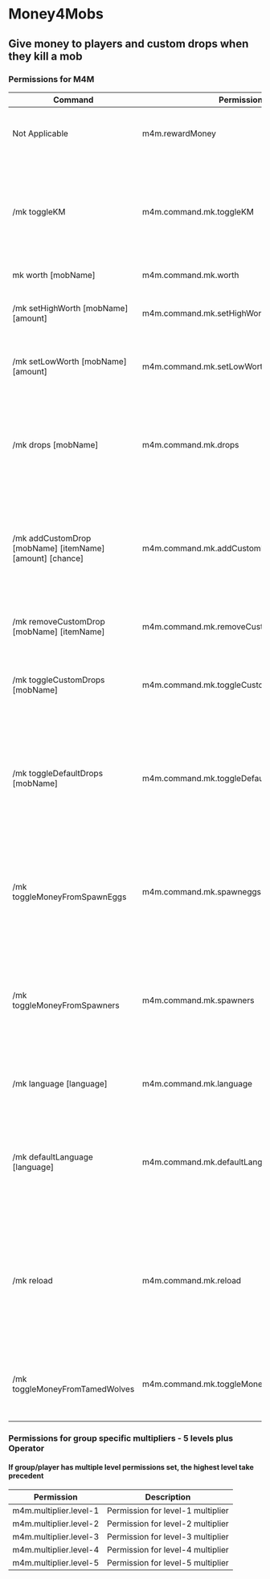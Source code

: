 # Money4Mobs
## Give money to players and custom drops when they kill a mob
### Permissions for M4M
Command | Permission | Description
------ | ------- | -------
Not Applicable | m4m.rewardMoney | Needed permission for players to receive money.
/mk toggleKM | m4m.command.mk.toggleKM | Turn on/off mob kill message for player. (this is for each individual player to toggle message.
mk worth [mobName] | m4m.command.mk.worth | Gets worth of mob.
/mk setHighWorth [mobName] [amount] | m4m.command.mk.setHighWorth | Sets the high worth amount for the given mob.
/mk setLowWorth [mobName] [amount] | m4m.command.mk.setLowWorth | Sets the low worth amount for the given mob.
/mk drops [mobName] | m4m.command.mk.drops | Displays custom drops, if any, and chance of custom mob dropping the custom item.
/mk addCustomDrop [mobName] [itemName] [amount] [chance] | m4m.command.mk.addCustomDrop | Sets a custom item to drop for the given mob. Chance is represent in percent from 0 to 100%.
/mk removeCustomDrop [mobName] [itemName] | m4m.command.mk.removeCustomDrop | Removes a custom item set for the given mob.
/mk toggleCustomDrops [mobName] | m4m.command.mk.toggleCustomDrops | Toggles if the given mob will drop custom items set.
/mk toggleDefaultDrops [mobName] | m4m.command.mk.toggleDefaultDrops | Toggles if the given mob will keep their default drops. If false for Cows, they will no longer drop leather and raw beef.
/mk toggleMoneyFromSpawnEggs | m4m.command.mk.spawneggs | Toggles if players get money from mobs spawned in with eggs. Defaults to false on first time load.
/mk toggleMoneyFromSpawners | m4m.command.mk.spawners | Toggles if players get money from mobs spawned in from spawners. Defaults to false on first time load.
/mk language [language] | m4m.command.mk.language | Changes language of messages for M4M per player.
/mk defaultLanguage [language] | m4m.command.mk.defaultLanguage | Updates the default language of the server. Updates each user's language option with the given language
/mk reload | m4m.command.mk.reload | Reloads M4M data with manually changed values in config files without needing to reload or restart the whole server
/mk toggleMoneyFromTamedWolves | m4m.command.mk.toggleMoneyFromTamedWolves | Toggles if players receive money when their tamed wolf kills a mob

### Permissions for group specific multipliers - 5 levels plus Operator
#### If group/player has multiple level permissions set, the highest level take precedent
Permission | Description
------------ | ------------
m4m.multiplier.level-1 | Permission for level-1 multiplier
m4m.multiplier.level-2 | Permission for level-2 multiplier
m4m.multiplier.level-3 | Permission for level-3 multiplier
m4m.multiplier.level-4 | Permission for level-4 multiplier
m4m.multiplier.level-5 | Permission for level-5 multiplier

